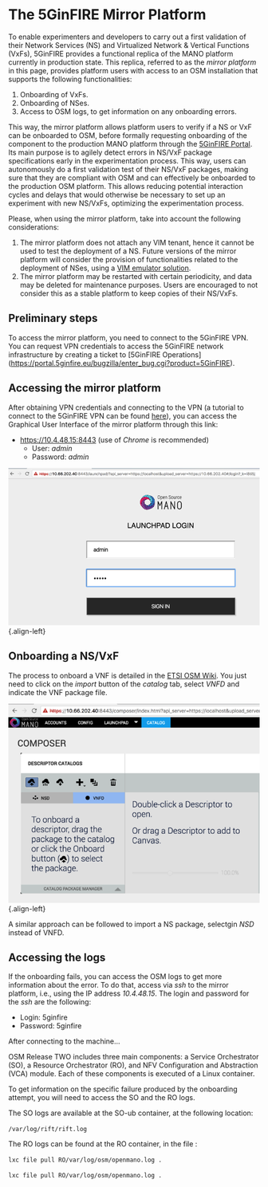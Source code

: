 <!-- TITLE: The 5GinFIRE Mirror Platform -->
<!-- SUBTITLE: The 5Ginfire Mirror Platform -->

# The 5GinFIRE Mirror Platform
To enable experimenters and developers to carry out a first validation of their Network Services (NS) and Virtualized Network & Vertical Functions (VxFs), 5GinFIRE provides a functional replica of the MANO platform currently in production state. This replica, referred to as the *mirror platform* in this page, provides platform users with access to an OSM installation that supports the following functionalities:

1) Onboarding of VxFs.
2) Onboarding of NSes.
3) Access to OSM logs, to get information on any onboarding errors.

This way, the mirror platform allows platform users to verify if a NS or VxF can be onboarded to OSM, before formally requesting onboarding of the component to the production MANO platform through the [5GinFIRE Portal](https://portal.5ginfire.eu). Its main purpose is to agilely detect errors in NS/VxF package specifications early in the experimentation process. This way, users can autonomously do a first validation test of their NS/VxF packages, making sure that they are compliant with OSM and can effectively be onboarded to the production OSM platform. This allows reducing potential interaction cycles and delays that would otherwise be necessary to set up an experiment with new NS/VxFs, optimizing the experimentation process.

Please, when using the mirror platform, take into account the following considerations:

1) The mirror platform does not attach any VIM tenant, hence it cannot be used to test the deployment of a NS. Future versions of the mirror platform will consider the provision of functionalities related to the deployment of NSes, using a [VIM emulator solution](https://osm.etsi.org/wikipub/index.php/VIM_emulator).
2) The mirror platform may be restarted with certain periodicity, and data may be deleted for maintenance purposes. Users are encouraged to not consider this as a stable platform to keep copies  of their NS/VxFs.

## Preliminary steps

To access the mirror platform, you need to connect to the 5GinFIRE VPN. You can request VPN credentials to access the 5GinFIRE network infrastructure by creating a ticket to [5GinFIRE Operations] (https://portal.5ginfire.eu/bugzilla/enter_bug.cgi?product=5GinFIRE).

## Accessing the mirror platform
After obtaining VPN credentials and connecting to the VPN (a tutorial to connect to the 5GinFIRE VPN can be found [here](http://wiki.5ginfire.eu/tutorials/guide-external-access-experimenters)), you can access the Graphical User Interface of the mirror platform through this link:

- https://10.4.48.15:8443 (use of *Chrome*  is recommended)
	- User: *admin*
	- Password: *admin*

![Osmloginwindow](/uploads/mirror-site/osmloginwindow.png "Osmloginwindow"){.align-left}

## Onboarding a NS/VxF
The process to onboard a VNF is detailed in the [ETSI OSM Wiki](https://osm.etsi.org/wikipub/index.php/OSM_Release_TWO#Deploying_your_first_Network_Service). You just need to click on the *import* button of the *catalog* tab, select *VNFD* and indicate the VNF package file.

![Onboardingvnf](/uploads/mirror-site/onboardingvnf.png "Onboardingvnf"){.align-left}

A similar approach can be followed to import a NS package, selectgin *NSD* instead of VNFD.

## Accessing the logs
If the onboarding fails, you can access the OSM logs to get more information about the error. To do that, access via *ssh* to the mirror platform, i.e., using the IP address *10.4.48.15*. The login and password for the *ssh* are the following:

- Login: 5ginfire
- Password: 5ginfire

After connecting to the machine...

OSM Release TWO includes three main components: a Service Orchestrator (SO), a Resource Orchestrator (RO), and NFV Configuration and Abstraction (VCA) module. Each of these components is executed of a Linux container.

To get information on the specific failure produced by the onboarding attempt, you will need to access the SO and the RO logs.

The SO logs are available at the SO-ub container, at the following location:

``/var/log/rift/rift.log``

The RO logs can be found at the RO container, in the file :

``lxc file pull RO/var/log/osm/openmano.log .``

``lxc file pull RO/var/log/osm/openmano.log .``
